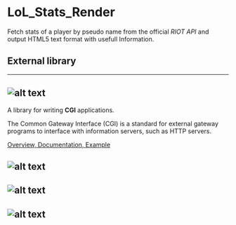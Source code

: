 # LoL_Stats_Render

Fetch stats of a player by pseudo name 
from the official *RIOT API* and output 
HTML5 text format with usefull Information.


## External library
---------------

![alt text](https://image.ibb.co/fd1Zhm/cgicc.png "gnu cgicc")
---------------
A library for writing **CGI** applications.

The Common Gateway Interface (CGI) is a 
standard for external gateway programs 
to interface with information servers, 
such as HTTP servers.

[Overview, Documentation, Example](https://www.gnu.org/software/cgicc/doc/index.html)

![alt text](https://image.ibb.co/cZorTR/curl.png "curl")
---------------

![alt text](https://image.ibb.co/drmOa6/mysql.png "mysql-connector") 
---------------

![alt text](https://image.ibb.co/kZVS2m/rapidjson.png "rapidjson")
---------------
